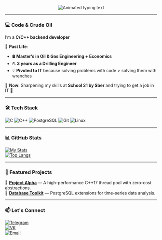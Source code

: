 <div align="center">
  <img src="https://readme-typing-svg.demolab.com?font=Fira+Code&pause=1000&color=FF7F50&width=435&lines=Hi+there!+My+name+is+Arsen!;Developer%2C+Dreamer%2C+Innovator🚀" alt="Animated typing text" />
</div>

---

### 💻 **Code & Crude Oil**  
I’m a **C/C++ backend developer**  

🔧 **Past Life**:  
- 🛢️ **Master’s in Oil & Gas Engineering + Economics**  
- ⛏️ **3 years as a Drilling Engineer**  
- 💡 **Pivoted to IT** because solving problems with code > solving them with wrenches  

🚀 **Now**: Sharpening my skills at **School 21 by Sber** and trying to get a job in IT 🥹  

---

### 🛠️ **Tech Stack**  
![C](https://img.shields.io/badge/-C-A8B9CC?logo=c&logoColor=white)
![C++](https://img.shields.io/badge/-C++-00599C?logo=c%2B%2B&logoColor=white)
![PostgreSQL](https://img.shields.io/badge/-PostgreSQL-4169E1?logo=postgresql&logoColor=white)
![Git](https://img.shields.io/badge/-Git-F05032?logo=git&logoColor=white)
![Linux](https://img.shields.io/badge/-Linux-FCC624?logo=linux&logoColor=black)

---

### 📊 **GitHub Stats**  
[![My Stats](https://github-readme-stats.vercel.app/api?username=YOUR-USERNAME&show_icons=true&theme=radical&hide_border=true)](https://github.com/YOUR-USERNAME)  
[![Top Langs](https://github-readme-stats.vercel.app/api/top-langs/?username=YOUR-USERNAME&layout=compact&theme=radical&hide_border=true)](https://github.com/YOUR-USERNAME)  

---

### 🚀 **Featured Projects**  
🔹 **[Project Alpha](https://github.com/...)** — A high-performance C++17 thread pool with zero-cost abstractions.  
🔹 **[Database Toolkit](https://github.com/...)** — PostgreSQL extensions for time-series data analysis.  

---

### 📫 **Let's Connect**  
<div>

[![Telegram](https://img.shields.io/badge/-Telegram-26A5E4?logo=telegram&logoColor=white&style=for-the-badge)](https://t.me/arsekhlyan)  
[![VK](https://img.shields.io/badge/-VK-0077FF?logo=vk&logoColor=white&style=for-the-badge)](https://vk.com/arsekhlyan)  
[![Email](https://img.shields.io/badge/-Email-D14836?logo=gmail&logoColor=white&style=for-the-badge)](mailto:arsekhlyan@gmail.com)  

</div>
